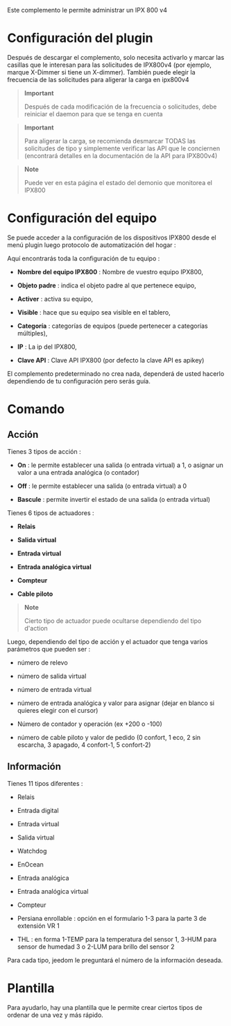 Este complemento le permite administrar un IPX 800 v4

Configuración del plugin 
=======================

Después de descargar el complemento, solo necesita activarlo y marcar las casillas que le interesan para las solicitudes de IPX800v4 (por ejemplo, marque X-Dimmer si tiene un X-dimmer). También puede elegir la frecuencia de las solicitudes para aligerar la carga en ipx800v4

> **Important**
>
> Después de cada modificación de la frecuencia o solicitudes, debe reiniciar el daemon para que se tenga en cuenta

> **Important**
>
> Para aligerar la carga, se recomienda desmarcar TODAS las solicitudes de tipo y simplemente verificar las API que le conciernen (encontrará detalles en la documentación de la API para IPX800v4)

> **Note**
>
> Puede ver en esta página el estado del demonio que monitorea el IPX800

Configuración del equipo 
=============================

Se puede acceder a la configuración de los dispositivos IPX800 desde el menú
plugin luego protocolo de automatización del hogar :

Aquí encontrarás toda la configuración de tu equipo :

-   **Nombre del equipo IPX800** : Nombre de vuestro equipo IPX800,

-   **Objeto padre** : indica el objeto padre al que pertenece
    equipo,

-   **Activer** : activa su equipo,

-   **Visible** : hace que su equipo sea visible en el tablero,

-   **Categoría** : categorías de equipos (puede pertenecer a
    categorías múltiples),

-   **IP** : La ip del IPX800,

-   **Clave API** : Clave API IPX800 (por defecto la clave API
    es apikey)

El complemento predeterminado no crea nada, dependerá de usted hacerlo
dependiendo de tu configuración pero serás guía.

Comando 
========

Acción 
------

Tienes 3 tipos de acción :

-   **On** : le permite establecer una salida (o entrada virtual) a 1, o
    asignar un valor a una entrada analógica (o contador)

-   **Off** : le permite establecer una salida (o entrada virtual) a 0

-   **Bascule** : permite invertir el estado de una salida (o
    entrada virtual)

Tienes 6 tipos de actuadores :

-   **Relais**

-   **Salida virtual**

-   **Entrada virtual**

-   **Entrada analógica virtual**

-   **Compteur**

-   **Cable piloto**

> **Note**
>
> Cierto tipo de actuador puede ocultarse dependiendo del tipo
> d'action

Luego, dependiendo del tipo de acción y el actuador que tenga
varios parámetros que pueden ser :

-   número de relevo

-   número de salida virtual

-   número de entrada virtual

-   número de entrada analógica y valor para asignar (dejar en blanco si
    quieres elegir con el cursor)

-   Número de contador y operación (ex +200 o -100)

-   número de cable piloto y valor de pedido (0 confort, 1 eco, 2 sin escarcha, 3 apagado, 4 confort-1, 5 confort-2)

Información 
----

Tienes 11 tipos diferentes :

-   Relais

-   Entrada digital

-   Entrada virtual

-   Salida virtual

-   Watchdog

-   EnOcean

-   Entrada analógica

-   Entrada analógica virtual

-   Compteur

-   Persiana enrollable : opción en el formulario 1-3 para la parte 3 de
    extensión VR 1

-   THL : en forma 1-TEMP para la temperatura del sensor 1, 3-HUM
    para sensor de humedad 3 o 2-LUM para brillo del sensor
    2

Para cada tipo, jeedom le preguntará el número de la información deseada.

Plantilla 
========

Para ayudarlo, hay una plantilla que le permite crear ciertos tipos de
ordenar de una vez y más rápido.